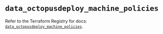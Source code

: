 # `data_octopusdeploy_machine_policies`

Refer to the Terraform Registry for docs: [`data_octopusdeploy_machine_policies`](https://registry.terraform.io/providers/octopusdeploylabs/octopusdeploy/0.43.2/docs/data-sources/machine_policies).
